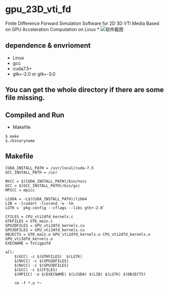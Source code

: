 # gpu_23D_vti_fd
Finite Difference Forward Simulation Software for 2D 3D VTI Media Based on GPU Acceleration Computation on Linux
*
![软件截图](screenshot.jpg)
## dependence & envrioment
* Linux
* gcc
* cuda7.5+
* gtk+-2.0 or gtk+-3.0

## You can get the whole directory if there are some file missing.

## Compiled and Run
* Makefile
```shell
$ make
$./binaryname
```
## Makefile
```shell
CUDA_INSTALL_PATH = /usr/local/cuda-7.5
GCC_INSTALL_PATH = /usr

NVCC = $(CUDA_INSTALL_PATH)/bin/nvcc
GCC = $(GCC_INSTALL_PATH)/bin/gcc
MPICC = mpicc

LCUDA = -L$(CUDA_INSTALL_PATH)/lib64
LIB = -lcudart -lcurand -w -lm
LGTK = `pkg-config --cflags --libs gtk+-2.0`

CFILES = CPU_vti2dfd_kernels.c
GTKFILES = GTK_main.c 
GPU2DFILES = GPU_vti2dfd_kernels.cu
GPU3DFILES = GPU_vti3dfd_kernels.cu
OBJECTS = GTK_main.o GPU_vti2dfd_kernels.o CPU_vti2dfd_kernels.o GPU_vti3dfd_kernels.o
EXECNAME = Tvtigpufd

all:
	$(GCC) -c $(GTKFILES)  $(LGTK)
	$(NVCC) -c $(GPU2DFILES)
	$(NVCC) -c $(GPU3DFILES)
	$(GCC) -c $(CFILES) 
	$(MPICC) -o $(EXECNAME) $(LCUDA) $(LIB) $(LGTK) $(OBJECTS)

	rm -f *.o *~
```

